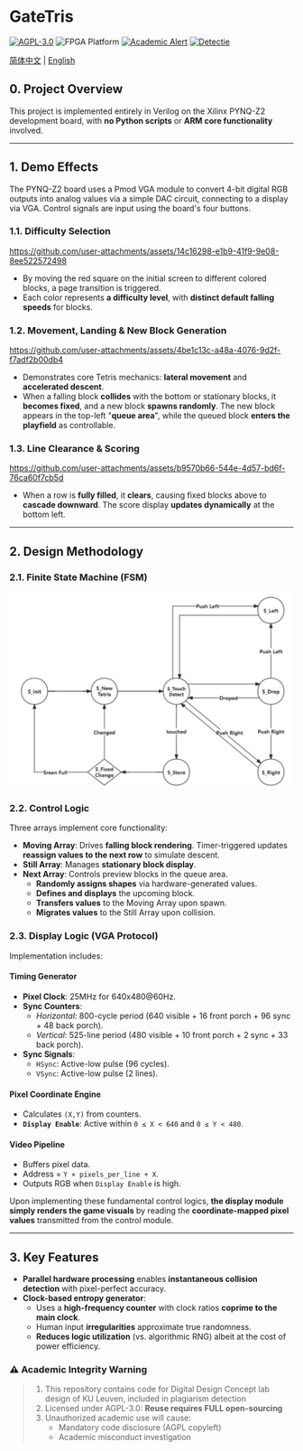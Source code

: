 # GateTris
[![AGPL-3.0](https://img.shields.io/badge/License-AGPL%203.0-blue?logo=gnu)](LICENSE)
![FPGA Platform](https://img.shields.io/badge/FPGA-Xilinx-8716F?logo=xilinx)
[![Academic Alert](https://img.shields.io/badge/ACADEMIC_USE-RESTRICTED-red?logo=academia)](#academic-integrity-warning)
[![Detectie](https://img.shields.io/badge/Plagiarism_Detectie-ACTIEF-red)](#academic-integrity-warning)


[简体中文](README.md) | [English](README_en.md)

## **0. Project Overview**  
This project is implemented entirely in Verilog on the Xilinx PYNQ-Z2 development board, with **no Python scripts** or **ARM core functionality** involved.  

---

## **1. Demo Effects**  
The PYNQ-Z2 board uses a Pmod VGA module to convert 4-bit digital RGB outputs into analog values via a simple DAC circuit, connecting to a display via VGA. Control signals are input using the board's four buttons.

### **1.1. Difficulty Selection**  
https://github.com/user-attachments/assets/14c16298-e1b9-41f9-9e08-8ee522572498  

*   By moving the red square on the initial screen to different colored blocks, a page transition is triggered.  
*   Each color represents **a difficulty level**, with **distinct default falling speeds** for blocks.

### **1.2. Movement, Landing & New Block Generation**  
https://github.com/user-attachments/assets/4be1c13c-a48a-4076-9d2f-f7adf2b00db4  

*   Demonstrates core Tetris mechanics: **lateral movement** and **accelerated descent**.  
*   When a falling block **collides** with the bottom or stationary blocks, it **becomes fixed**, and a new block **spawns randomly**. The new block appears in the top-left "**queue area**", while the queued block **enters the playfield** as controllable.

### **1.3. Line Clearance & Scoring**  
https://github.com/user-attachments/assets/b9570b66-544e-4d57-bd6f-76ca60f7cb5d  

*   When a row is **fully filled**, it **clears**, causing fixed blocks above to **cascade downward**. The score display **updates dynamically** at the bottom left. 

---

## **2. Design Methodology**  
### **2.1. Finite State Machine (FSM)**  
![Finit State Machine Design](FSM.png)

### **2.2. Control Logic**  
Three arrays implement core functionality:  
*   **Moving Array**: Drives **falling block rendering**. Timer-triggered updates **reassign values to the next row** to simulate descent.  
*   **Still Array**: Manages **stationary block display**.  
*   **Next Array**: Controls preview blocks in the queue area.  
    - **Randomly assigns shapes** via hardware-generated values.  
    - **Defines and displays** the upcoming block.  
    - **Transfers values** to the Moving Array upon spawn.  
    - **Migrates values** to the Still Array upon collision. 

### **2.3. Display Logic (VGA Protocol)**  
Implementation includes:  
#### **Timing Generator**  
- **Pixel Clock**: 25MHz for 640x480@60Hz.  
- **Sync Counters**:  
  - *Horizontal*: 800-cycle period (640 visible + 16 front porch + 96 sync + 48 back porch).  
  - *Vertical*: 525-line period (480 visible + 10 front porch + 2 sync + 33 back porch).  
- **Sync Signals**:  
  - `HSync`: Active-low pulse (96 cycles).  
  - `VSync`: Active-low pulse (2 lines).  

#### **Pixel Coordinate Engine**  
- Calculates `(X,Y)` from counters.  
- **`Display Enable`**: Active within `0 ≤ X < 640` and `0 ≤ Y < 480`.  

#### **Video Pipeline**  
- Buffers pixel data.  
- Address = `Y × pixels_per_line + X`.  
- Outputs RGB when `Display Enable` is high. 

Upon implementing these fundamental control logics, **the display module simply renders the game visuals** by reading the **coordinate-mapped pixel values** transmitted from the control module.

---

## **3. Key Features**  
*   **Parallel hardware processing** enables **instantaneous collision detection** with pixel-perfect accuracy.  
*   **Clock-based entropy generator**:  
    - Uses a **high-frequency counter** with clock ratios **coprime to the main clock**.  
    - Human input **irregularities** approximate true randomness.  
    - **Reduces logic utilization** (vs. algorithmic RNG) albeit at the cost of power efficiency. 

### ⚠️ Academic Integrity Warning
> 1. This repository contains code for Digital Design Concept lab design of KU Leuven, included in plagiarism detection  
> 2. Licensed under AGPL-3.0: **Reuse requires FULL open-sourcing**  
> 3. Unauthorized academic use will cause:  
>    - Mandatory code disclosure (AGPL copyleft)  
>    - Academic misconduct investigation